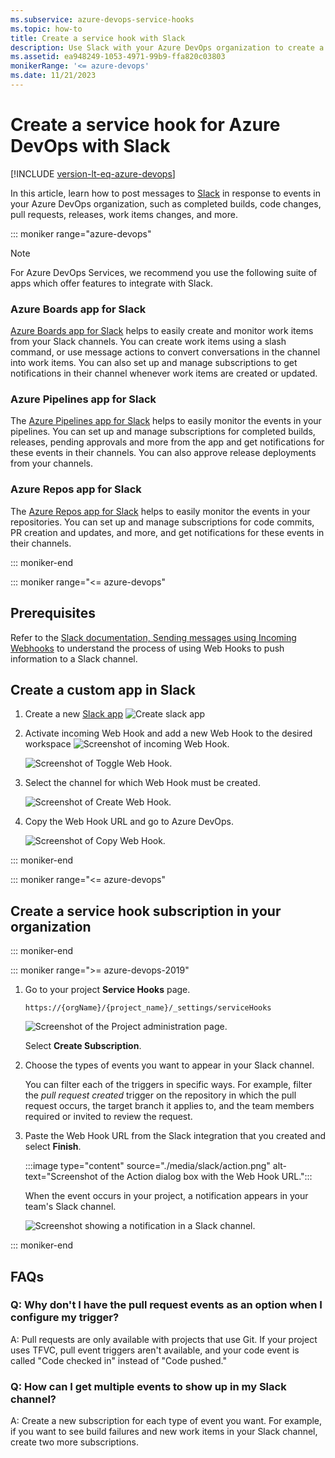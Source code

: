 ```yaml
---
ms.subservice: azure-devops-service-hooks
ms.topic: how-to
title: Create a service hook with Slack
description: Use Slack with your Azure DevOps organization to create a service hook.
ms.assetid: ea948249-1053-4971-99b9-ffa820c03803
monikerRange: '<= azure-devops'
ms.date: 11/21/2023
---
```


# Create a service hook for Azure DevOps with Slack

[!INCLUDE [version-lt-eq-azure-devops](../../includes/version-lt-eq-azure-devops.md)]

In this article, learn how to post messages to [Slack](https://slack.com/) in response to events in your Azure DevOps organization, such as completed builds, code changes, pull requests, releases, work items changes, and more.

::: moniker range="azure-devops"
> [!NOTE]
> For Azure DevOps Services, we recommend you use the following suite of apps which offer features to integrate with Slack.

### Azure Boards app for Slack

[Azure Boards app for Slack](../../boards/integrations/boards-slack.md) helps to easily create and monitor work items from your Slack channels. 
You can create work items using a slash command, or use message actions to convert conversations in the channel into work items. 
You can also set up and manage subscriptions to get notifications in their channel whenever work items are created or updated. 

### Azure Pipelines app for Slack

The [Azure Pipelines app for Slack](../../pipelines/integrations/slack.md) helps to easily monitor the events in your pipelines. You can set up and manage 
subscriptions for completed builds, releases, pending approvals and more from the app and get notifications for these events in their channels. You can also approve release deployments from your channels. 

### Azure Repos app for Slack

The [Azure Repos app for Slack](../../repos/integrations/repos-slack.md) helps to easily monitor the events in your repositories. You can set up and manage subscriptions for code commits, PR creation and updates, and more, and get notifications for these events in their channels.

::: moniker-end

::: moniker range="<= azure-devops"

## Prerequisites

Refer to the [Slack documentation, Sending messages using Incoming Webhooks](https://api.slack.com/messaging/webhooks) to understand the process of using Web Hooks to push information to a Slack channel.

## Create a custom app in Slack

1. Create a new [Slack app](https://api.slack.com/apps/new)
	![Create slack app](./media/slack/create-slack-app.png)

2. Activate incoming Web Hook and add a new Web Hook to the desired workspace
	![Screenshot of incoming Web Hook.](./media/slack/incoming-webhook.png)

	![Screenshot of Toggle Web Hook.](./media/slack/toggle-webhook.png)

3. Select the channel for which Web Hook must be created.

	![Screenshot of Create Web Hook.](./media/slack/create-webhook.png)

4. Copy the Web Hook URL and go to Azure DevOps.

	![Screenshot of Copy Web Hook.](./media/slack/copy-webhook.png)

::: moniker-end

::: moniker range="<= azure-devops"

## Create a service hook subscription in your organization
::: moniker-end

::: moniker range=">= azure-devops-2019"

1. Go to your project **Service Hooks** page. 

	`https://{orgName}/{project_name}/_settings/serviceHooks`

	![Screenshot of the Project administration page.](./media/add-devops-service-hook.png)

	Select **Create Subscription**.

2. Choose the types of events you want to appear in your Slack channel.
   
   You can filter each of the triggers in specific ways.
   For example, filter the *pull request created* trigger on the repository in which the pull request occurs, the target branch it applies to, and the team members required or invited to review the request.

3. Paste the Web Hook URL from the Slack integration that you created and select **Finish**.

   :::image type="content" source="./media/slack/action.png" alt-text="Screenshot of the Action dialog box with the Web Hook URL.":::

   When the event occurs in your project, a notification appears in your team's Slack channel.

   ![Screenshot showing a notification in a Slack channel.](./media/slack/notifications.png)

::: moniker-end



## FAQs

<!-- BEGINSECTION class="m-qanda" -->

### Q: Why don't I have the pull request events as an option when I configure my trigger?

A: Pull requests are only available with projects that use Git.
If your project uses TFVC, pull event triggers aren't available,
and your code event is called "Code checked in" instead of "Code pushed."

### Q: How can I get multiple events to show up in my Slack channel?

A: Create a new subscription for each type of event you want.
For example, if you want to see build failures and new work items in your Slack channel,
create two more subscriptions.
